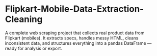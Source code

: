 # Flipkart-Mobile-Data-Extraction-Cleaning
A complete web scraping project that collects real product data from Flipkart (mobiles). It extracts specs, handles messy HTML, cleans inconsistent data, and structures everything into a pandas DataFrame — ready for analysis or export.

